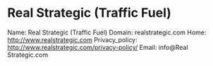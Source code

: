 
# Real Strategic (Traffic Fuel)

Name: Real Strategic (Traffic Fuel)
Domain: realstrategic.com
Home: http://www.realstrategic.com
Privacy_policy: http://www.realstrategic.com/privacy-policy/
Email: info@Real Strategic.com
